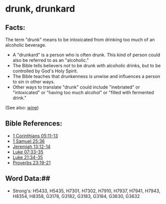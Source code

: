 # drunk, drunkard #

## Facts: ##

The term "drunk" means to be intoxicated from drinking too much of an alcoholic beverage.

* A "drunkard" is a person who is often drunk. This kind of person could also be referred to as an "alcoholic."
* The Bible tells believers not to be drunk with alcoholic drinks, but to be controlled by God's Holy Spirit.
* The Bible teaches that drunkenness is unwise and influences a person to sin in other ways.
* Other ways to translate "drunk" could include "inebriated" or "intoxicated" or "having too much alcohol" or "filled with fermented drink."

(See also: [wine](wine.md))

## Bible References: ##

* [1 Corinthians 05:11-13](rc://en/tn/help/1co/05/11)
* [1 Samuel 25:36](rc://en/tn/help/1sa/25/36)
* [Jeremiah 13:12-14](rc://en/tn/help/jer/13/12)
* [Luke 07:33-35](rc://en/tn/help/luk/07/33)
* [Luke 21:34-35](rc://en/tn/help/luk/21/34)
* [Proverbs 23:19-21](rc://en/tn/help/pro/23/19)

## Word Data:##

* Strong's: H5433, H5435, H7301, H7302, H7910, H7937, H7941, H7943, H8354, H8358, G3178, G3182, G3183, G3184, G3630, G3632
